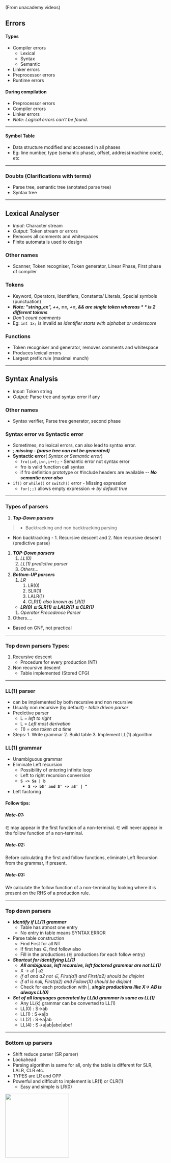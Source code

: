 (From unacademy videos)
## Errors
#### Types
- Compiler errors
    - Lexical 
    - Syntax
    - Semantic
- Linker errors
- Preprocessor errors
- Runtime errors
#### During compilation
- Preprocessor errors
- Compiler errors
- Linker errors
- *Note: Logical errors can't be found.*
---
#### Symbol Table
- Data structure modified and accessed in all phases
- Eg: line number, type (semantic phase), offset, address(machine code), etc 
---
### Doubts (Clarifications with terms)
- Parse tree, semantic tree (anotated parse tree)
- Syntax tree

---
## Lexical Analyser
- *Input*: Character stream
- *Output*: Token stream or errors
- Removes all comments and whitespaces 
- Finite automata is used to design
### Other names
- Scanner, Token recogniser, Token generator, Linear Phase, First phase of compiler
### Tokens
- Keyword, Operators, Identifiers, Constants/ Literals, Special symbols (punctuation)
- ***Note: "string_ex", ++, ==, +=, && are single token whereas * * is 2 different tokens*** 
- *Don't count comments*
- Eg: `int 1x;` is invalid as *identifier starts with alphabet or underscore*
### Functions
- Token recogniser and generator, removes comments and whitespace
- Produces lexical errors 
- Largest prefix rule (maximal munch)
---
## Syntax Analysis
- *Input:* Token string
- *Output:* Parse tree and syntax error if any
### Other names
- Syntax verifier, Parse tree generator, second phase
### Syntax error vs Syntactic error
- Sometimes, no lexical errors, can also lead to syntax error. 
- ***; missing - (parse tree can not be generated)*** 
- **Syntactic error**( *Syntax or Semantic error*)
    - `fro(i=0,i<n,i++);` - Semantic error not syntax error
    - fro is valid function call syntax 
    - if fro definition prototype or #include headers are available -- ***No semantic error also*** 
- `if()` or `while()` or `switch()`  error - Missing expression
    - `for(;;)` allows empty expression => *by default true* 
---
### Types of parsers

1. ***Top-Down parsers***
>- Backtracking and non backtracking parsing
- Non backtracking - 1. Recursive descent and 2. Non recursive descent (predictive parse)
1. ***TOP-Down parsers*** 
    1. *LL(0)*
    1. *LL(1)*  *predictive parser*
    1. *Others...*
1. ***Bottom-UP parsers***
    1. *LR* 
        1. LR(0)
        1. SLR(1)
        1. LALR(1)
        1. CLR(1) *also known as LR(1)*
    - ***LR(0) ⊆ SLR(1) ⊆ LALR(1) ⊆ CLR(1)*** 
    1. *Operator Precedence Parser*
1. Others....
- Based on GNF, not practical
---
### Top down parsers Types:
1. Recursive descent 
    - Procedure for every production (NT)
1. Non recursive descent
    - Table implemented (Stored CFG)
---
### LL(1) parser
- can be implemented by both recursive and non recursive
- Usually non recursive (by default) - *table driven parser*
- Predictive parser
    - L = *left to right*
    - L = *Left most derivation*
    - (1) = *one token at a time*
- Steps: 1. Write grammar 2. Build table 3. Implement LL(1) algorithm
### LL(1) grammar
- Unambiguous grammar
- Eliminate Left recursion
    - Possibility of entering infinite loop
    - Left to right recursion conversion
    - **`S -> Sa | b `**
        - **`S -> bS' and S' -> aS' | ^ `**
- Left factoring
#### Follow tips:
##### Note-01:
∈ may appear in the first function of a non-terminal.
∈ will never appear in the follow function of a non-terminal.
##### Note-02:
Before calculating the first and follow functions, eliminate Left Recursion from the grammar, if present.
##### Note-03:
We calculate the follow function of a non-terminal by looking where it is present on the RHS of a production rule.

---
### Top down parsers
- ***Identify if LL(1) grammar*** 
    - Table has atmost one entry
    - No entry in table means SYNTAX ERROR
- Parse table construction
    - Find First for all NT
    - If first has ∈, find follow also
    - Fill in the productions (∈ productions for each follow entry)
- ***Shortcut for identifying LL(1)*** 
    - ***All ambiguous, left recursive, left factored grammar are not LL(1)*** 
    - X -> a1 | a2 
    - *if a1 and a2 not ∈, First(a1) and First(a2) should be disjoint*
    - *if a1 is null, First(a2) and Follow(X) should be disjoint*
    - Check for each production with |, ***single productions like X-> AB is always LL(0)*** 
- ***Set of all languages generated by LL(k) grammar is same as LL(1)***
    - Any LL(k) grammar can be converted to LL(1)
    - LL(0) : S->ab
    - LL(1) : S->a|b
    - LL(2) : S->a|ab
    - LL(4) : S->a|ab|abe|abef
---
### Bottom up parsers
- Shift reduce parser (SR parser)
- Lookahead 
- Parsing algorithm is same for all, only the table is different for SLR, LALR, CLR etc.
- TYPES are LR and OPP
- Powerful and difficult to implement is LR(1) or CLR(1)
    - Easy and simple is LR(0)
<img src="https://user-images.githubusercontent.com/43994542/106783213-09ff5c80-6671-11eb-9537-2b38b904e65e.png" height=200>


